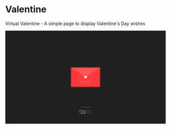 # Valentine
Virtual Valentine - A simple page to display Valentine's Day wishes

![Preview](https://raw.githubusercontent.com/DevDJpl/valentine/master/images/preview.png)
